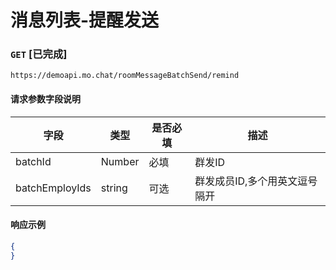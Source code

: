 # 消息列表-提醒发送
### `GET`  [已完成]
```
https://demoapi.mo.chat/roomMessageBatchSend/remind
```

#### 请求参数字段说明

| 字段  | 类型 | 是否必填 | 描述|
| ------------- | ------------- | ------------------ | ------------------ |
| batchId  | Number  | 必填 | 群发ID |
| batchEmployIds  | string  | 可选 | 群发成员ID,多个用英文逗号隔开 |


#### 响应示例

```json
{
}
```